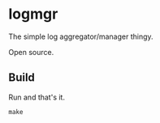# logmgr

The simple log aggregator/manager thingy.

Open source.

## Build
Run and that's it.

    make
